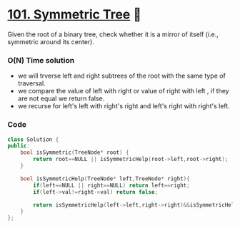 # [101. Symmetric Tree](https://leetcode.com/problems/symmetric-tree/) 🌟

Given the root of a binary tree, check whether it is a mirror of itself (i.e., symmetric around its center).

### O(N) Time solution

- we will trverse left and right subtrees of the root with the same type of traversal.
- we compare the value of left with right or value of right with left , if they are not equal we return false.
- we recurse for left's left with right's right and left's right with right's left.

### Code

```cpp
class Solution {
public:
    bool isSymmetric(TreeNode* root) {
        return root==NULL || isSymmetricHelp(root->left,root->right);
    }

    bool isSymmetricHelp(TreeNode* left,TreeNode* right){
        if(left==NULL || right==NULL) return left==right;
        if(left->val!=right->val) return false;

        return isSymmetricHelp(left->left,right->right)&&isSymmetricHelp(left->right,right->left);
    }
};
```
